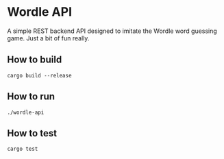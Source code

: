 # Wordle API

A simple REST backend API designed to imitate the Wordle word guessing game. Just a bit of fun really.

## How to build

```shell
cargo build --release
```

## How to run

```shell
./wordle-api
```

## How to test

```shell
cargo test
```